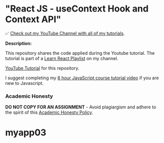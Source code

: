 # "React JS - useContext Hook and Context API"

✅ [Check out my YouTube Channel with all of my tutorials](https://www.youtube.com/DaveGrayTeachesCode).

**Description:**

This repository shares the code applied during the Youtube tutorial. The tutorial is part of a [Learn React Playlist](https://www.youtube.com/playlist?list=PL0Zuz27SZ-6PrE9srvEn8nbhOOyxnWXfp) on my channel.  

[YouTube Tutorial](https://youtu.be/ngVvDegsAW8) for this repository.

I suggest completing my [8 hour JavaScript course tutorial video](https://youtu.be/EfAl9bwzVZk) if you are new to Javascript.

### Academic Honesty

**DO NOT COPY FOR AN ASSIGNMENT** - Avoid plagiargism and adhere to the spirit of this [Academic Honesty Policy](https://www.freecodecamp.org/news/academic-honesty-policy/).
# myapp03
